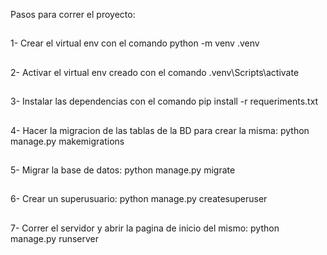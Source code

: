 Pasos para correr el proyecto:
##
1- Crear el virtual env con el comando python -m venv .venv
##
2- Activar el virtual env creado con el comando .venv\Scripts\activate
##
3- Instalar las dependencias con el comando pip install -r requeriments.txt
##
4- Hacer la migracion de las tablas de la BD para crear la misma: python manage.py makemigrations
##
5- Migrar la base de datos: python manage.py migrate
##
6- Crear un superusuario: python manage.py createsuperuser
##
7- Correr el servidor y abrir la pagina de inicio del mismo: python manage.py runserver

